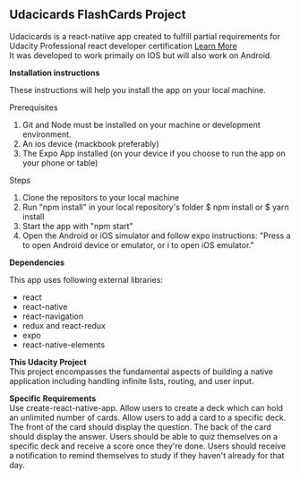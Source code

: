 <h2>Udacicards FlashCards Project</h2>

Udacicards is a react-natiive app created to fulfill partial requirements for Udacity Professional react developer certification
  <a href="#about">Learn More </a>
<br> 
It was developed to work primaily on IOS but will also work on Android. 

<b>Installation instructions</b>

These instructions will help you install the app on your local machine.

Prerequisites
  1. Git and Node must be installed on your machine or development environment.
  2. An ios device (mackbook preferably)
  3. The Expo App installed (on your device if you choose to run the app on your phone or table)
  
Steps
 1. Clone the repositors to your local machine
 2. Run "npm install" in your local repository's folder
    $ npm install or $ yarn install
 3. Start the app with "npm start"
 4.  Open the Android or iOS simulator and follow expo instructions: "Press a to open Android device or emulator, or i to open iOS   emulator."
 
 
<b>Dependencies</b><br>
<p>This app uses following external libraries:</p>

<ul>
	<li>react</li>
	<li>react-native</li>
	<li>react-navigation</li>
	<li>redux and react-redux</li>
	<li>expo</li>
	<li>react-native-elements</li>
</ul>

<div id="about">
	
<b>This Udacity Project</b><br>
This project encompasses the fundamental aspects of building a native application including handling infinite lists, routing, and user input.

<b>Specific Requirements</b><br>
Use create-react-native-app.
Allow users to create a deck which can hold an unlimited number of cards.
Allow users to add a card to a specific deck.
The front of the card should display the question.
The back of the card should display the answer.
Users should be able to quiz themselves on a specific deck and receive a score once they're done.
Users should receive a notification to remind themselves to study if they haven't already for that day.	
	
</div>	
 

